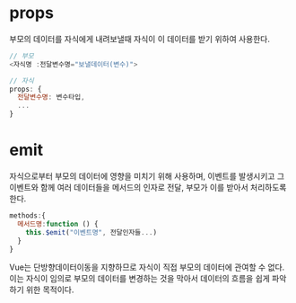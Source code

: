 # props

부모의 데이터를 자식에게 내려보낼때 자식이 이 데이터를 받기 위하여 사용한다.

```javascript
// 부모
<자식명 :전달변수명="보낼데이터(변수)">
```


```javascript
// 자식
props: {
  전달변수명: 변수타입,
  ...
}
```

# emit

자식으로부터 부모의 데이터에 영향을 미치기 위해 사용하며, 이벤트를 발생시키고 그 이벤트와 함께 여러 데이터들을 메서드의 인자로 전달, 부모가 이를 받아서 처리하도록 한다.

```javascript
methods:{
  메서드명:function () {
    this.$emit("이벤트명", 전달인자들...)
  }
}
```

Vue는 단방향데이터이동을 지향하므로 자식이 직접 부모의 데이터에 관여할 수 없다. 이는 자식이 임의로 부모의 데이터를 변경하는 것을 막아서 데이터의 흐름을 쉽게 파악하기 위한 목적이다.